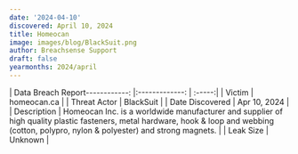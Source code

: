 ```yaml
---
date: '2024-04-10'
discovered: April 10, 2024
title: Homeocan
image: images/blog/BlackSuit.png
author: Breachsense Support
draft: false
yearmonths: 2024/april
---
```


| Data Breach Report------------:     |:-------------:    | :-----:|
| Victim      | homeocan.ca      | 
| Threat Actor      | BlackSuit      | 
| Date Discovered      | Apr 10, 2024      | 
| Description      | Homeocan Inc. is a worldwide manufacturer and supplier of high quality plastic fasteners, metal hardware, hook & loop and webbing (cotton, polypro, nylon & polyester) and strong magnets.      | 
| Leak Size      | Unknown      | 

